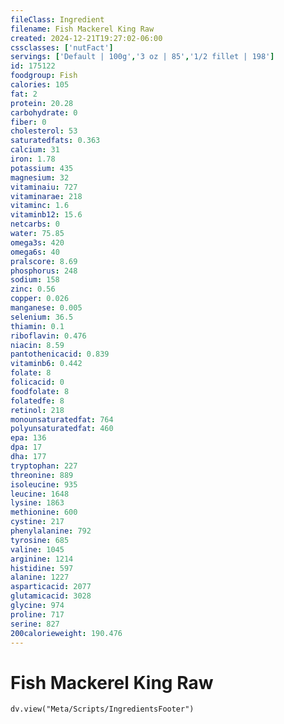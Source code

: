 ```yaml
---
fileClass: Ingredient
filename: Fish Mackerel King Raw
created: 2024-12-21T19:27:02-06:00
cssclasses: ['nutFact']
servings: ['Default | 100g','3 oz | 85','1/2 fillet | 198']
id: 175122
foodgroup: Fish
calories: 105
fat: 2
protein: 20.28
carbohydrate: 0
fiber: 0
cholesterol: 53
saturatedfats: 0.363
calcium: 31
iron: 1.78
potassium: 435
magnesium: 32
vitaminaiu: 727
vitaminarae: 218
vitaminc: 1.6
vitaminb12: 15.6
netcarbs: 0
water: 75.85
omega3s: 420
omega6s: 40
pralscore: 8.69
phosphorus: 248
sodium: 158
zinc: 0.56
copper: 0.026
manganese: 0.005
selenium: 36.5
thiamin: 0.1
riboflavin: 0.476
niacin: 8.59
pantothenicacid: 0.839
vitaminb6: 0.442
folate: 8
folicacid: 0
foodfolate: 8
folatedfe: 8
retinol: 218
monounsaturatedfat: 764
polyunsaturatedfat: 460
epa: 136
dpa: 17
dha: 177
tryptophan: 227
threonine: 889
isoleucine: 935
leucine: 1648
lysine: 1863
methionine: 600
cystine: 217
phenylalanine: 792
tyrosine: 685
valine: 1045
arginine: 1214
histidine: 597
alanine: 1227
asparticacid: 2077
glutamicacid: 3028
glycine: 974
proline: 717
serine: 827
200calorieweight: 190.476
---
```


# Fish Mackerel King Raw

```dataviewjs
dv.view("Meta/Scripts/IngredientsFooter")
```
